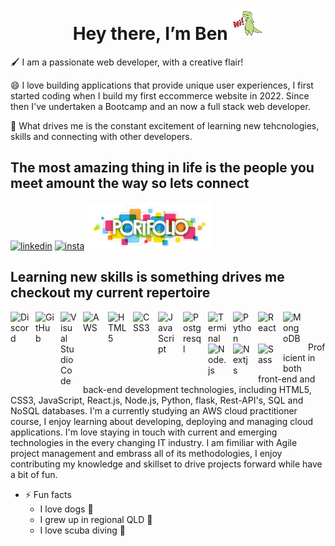 <h1 align="center">Hey there, I’m Ben <img src="./hello_gif.gif" width=auto, height=50px></h1>

🖌️ I am a passionate web developer, with a creative flair!

😄 I love building applications that provide unique user experiences, I first started coding when I build my first eccommerce website in 2022. Since then I've undertaken a Bootcamp and an now a full stack web developer.

🚗 What drives me is the constant excitement of learning new tehcnologies, skills and connecting with other developers.

<h2>The most amazing thing in life is the people you meet amount the way so lets connect</h2>

[<img src="https://www.svgrepo.com/show/382726/linkedin-linked-in.svg" alt="linkedin" width="63px">](https://www.linkedin.com/in/benjamin-davies-77b05729b/) 
[<img src="https://www.svgrepo.com/show/452229/instagram-1.svg" alt="insta" width="70px">](https://www.instagram.com/b3n.davies/)
<a href="https://bendavies1218.github.io/Portfolio_2024/" target="_blank"><img src="./port.webp" width=200px, height=auto></a>

<h2>Learning new skills is something drives me checkout my current 
repertoire</h2>

<img align="left" alt="Discord" width="30px" src="https://www.svgrepo.com/show/343548/discord-communication-interaction-message-network.svg" style="padding-right:10px;" />
<img align="left" alt="GitHub" width="30px" src="https://www.svgrepo.com/show/475654/github-color.svg" style="padding-right:10px;" />
<img align="left" alt="Visual Studio Code" width="26px" src="https://cdn.jsdelivr.net/gh/devicons/devicon/icons/vscode/vscode-original.svg" style="padding-right:10px;" />
<img align="left" alt="AWS" width="30px" src="https://www.svgrepo.com/show/448266/aws.svg" style="padding-right:10px;"/>
<img align="left" alt="HTML5" width="30px" src="https://cdn.jsdelivr.net/gh/devicons/devicon/icons/html5/html5-original.svg" style="padding-right:10px;" />
<img align="left" alt="CSS3" width="30px" src="https://cdn.jsdelivr.net/gh/devicons/devicon/icons/css3/css3-original.svg" style="padding-right:10px;" />
<img align="left" alt="JavaScript" width="30px" src="https://cdn.jsdelivr.net/gh/devicons/devicon/icons/javascript/javascript-original.svg" style="padding-right:10px;" /> 
<img align="left" alt="Postgresql" width="30px" src="https://www.svgrepo.com/show/354200/postgresql.svg" style="padding-right:10px;" /> 
<img align="left" alt="Terminal" width="30px" src="https://www.svgrepo.com/show/336126/terminal.svg" style="padding-right:10px;" />
<img align="left" alt="Python" width="30px" src="https://www.svgrepo.com/show/452091/python.svg" style="padding-right:10px;" />
<img align="left" alt="React" width="30px" src="https://cdn.jsdelivr.net/gh/devicons/devicon/icons/react/react-original.svg" style="padding-right:10px;" />
<img align="left" alt="MongoDB" width="30px" src="https://cdn.jsdelivr.net/gh/devicons/devicon/icons/mongodb/mongodb-original.svg" style="padding-right:10px;" />
<img align="left" alt="Node.js" width="30px" src="https://cdn.jsdelivr.net/gh/devicons/devicon/icons/nodejs/nodejs-original.svg" style="padding-right:10px;" />
<img align="left" alt="Nextjs" width="30px" src="https://www.svgrepo.com/show/342062/next-js.svg" style="padding-right:10px;" />
<img align="left" alt="Sass" width="30px" src="https://cdn.jsdelivr.net/gh/devicons/devicon/icons/sass/sass-original.svg" style="padding-right:10px;"/><br><br>

<p> 
Proficient in both front-end and back-end development technologies, including HTML5, CSS3, JavaScript, React.js, Node.js, Python, flask, Rest-API's, SQL and NoSQL databases. I'm a currently studying an AWS cloud practitioner course, I enjoy learning about developing, deploying and managing cloud applications. I'm love staying in touch with current and emerging technologies in the every changing IT industry. I am fimiliar with Agile project management and embrass all of its methodologies, I enjoy contributing my knowledge and skillset to drive projects forward while have a bit of fun.
</p> 

- ⚡ Fun facts
    - I love dogs 🐶
    - I grew up in regional QLD 🤠
    - I love scuba diving 🤿

<!---
BenDavies1218/BenDavies1218 is a ✨ special ✨ repository because its `README.md` (this file) appears on your GitHub profile.
You can click the Preview link to take a look at your changes.
--->
